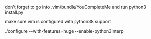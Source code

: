don't forget to go into .vim/bundle/YouCompleteMe
and run
python3 install.py

make sure vim is configured with python38 support

./configure --with-features=huge --enable-python3interp
